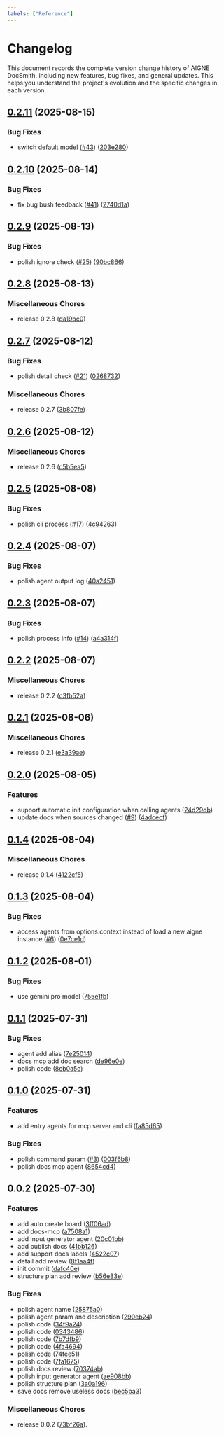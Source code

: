 ```yaml
---
labels: ["Reference"]
---
```


# Changelog

This document records the complete version change history of AIGNE DocSmith, including new features, bug fixes, and general updates. This helps you understand the project's evolution and the specific changes in each version.

## [0.2.11](https://github.com/AIGNE-io/aigne-doc-smith/compare/v0.2.10...v0.2.11) (2025-08-15)


### Bug Fixes

* switch default model ([#43](https://github.com/AIGNE-io/aigne-doc-smith/issues/43)) ([203e280](https://github.com/AIGNE-io/aigne-doc-smith/commit/203e280b07d3856445b1877469ed4198db56f6f3))

## [0.2.10](https://github.com/AIGNE-io/aigne-doc-smith/compare/v0.2.9...v0.2.10) (2025-08-14)


### Bug Fixes

* fix bug bush feedback ([#41](https://github.com/AIGNE-io/aigne-doc-smith/issues/41)) ([2740d1a](https://github.com/AIGNE-io/aigne-doc-smith/commit/2740d1abef70ea36780b030917a6d54f74df4327))

## [0.2.9](https://github.com/AIGNE-io/aigne-doc-smith/compare/v0.2.8...v0.2.9) (2025-08-13)


### Bug Fixes

* polish ignore check ([#25](https://github.com/AIGNE-io/aigne-doc-smith/issues/25)) ([90bc866](https://github.com/AIGNE-io/aigne-doc-smith/commit/90bc866513fef7b47047b1016e07bf38881c101c))

## [0.2.8](https://github.com/AIGNE-io/aigne-doc-smith/compare/v0.2.7...v0.2.8) (2025-08-13)


### Miscellaneous Chores

* release 0.2.8 ([da19bc0](https://github.com/AIGNE-io/aigne-doc-smith/commit/da19bc0b2c6c4e5fddaff84b4fa85c9d495b3ba0))

## [0.2.7](https://github.com/AIGNE-io/aigne-doc-smith/compare/v0.2.6...v0.2.7) (2025-08-12)


### Bug Fixes

* polish detail check ([#21](https://github.com/AIGNE-io/aigne-doc-smith/issues/21)) ([0268732](https://github.com/AIGNE-io/aigne-doc-smith/commit/02687329c3507b73f9cbf1aa2ff1b87921452516))


### Miscellaneous Chores

* release 0.2.7 ([3b807fe](https://github.com/AIGNE-io/aigne-doc-smith/commit/3b807fed833a5160931747bce37aac00cf11d9ac))

## [0.2.6](https://github.com/AIGNE-io/aigne-doc-smith/compare/v0.2.5...v0.2.6) (2025-08-12)


### Miscellaneous Chores

* release 0.2.6 ([c5b5ea5](https://github.com/AIGNE-io/aigne-doc-smith/commit/c5b5ea5c404d44f3b0d420f0b57e4ae64ae5d624))

## [0.2.5](https://github.com/AIGNE-io/aigne-doc-smith/compare/v0.2.4...v0.2.5) (2025-08-08)


### Bug Fixes

* polish cli process ([#17](https://github.com/AIGNE-io/aigne-doc-smith/issues/17)) ([4c94263](https://github.com/AIGNE-io/aigne-doc-smith/commit/4c9426378dff9ca3270bd0e455aa6fb1045f6abb))

## [0.2.4](https://github.com/AIGNE-io/aigne-doc-smith/compare/v0.2.3...v0.2.4) (2025-08-07)


### Bug Fixes

* polish agent output log ([40a2451](https://github.com/AIGNE-io/aigne-doc-smith/commit/40a245122ce4d8747e5b5dbe88be6986047c38ae))

## [0.2.3](https://github.com/AIGNE-io/aigne-doc-smith/compare/v0.2.2...v0.2.3) (2025-08-07)


### Bug Fixes

* polish process info ([#14](https://github.com/AIGNE-io/aigne-doc-smith/issues/14)) ([a4a314f](https://github.com/AIGNE-io/aigne-doc-smith/commit/a4a314f65af25f6012726b782f30895ce4124f52))

## [0.2.2](https://github.com/AIGNE-io/aigne-doc-smith/compare/v0.2.1...v0.2.2) (2025-08-07)


### Miscellaneous Chores

* release 0.2.2 ([c3fb52a](https://github.com/AIGNE-io/aigne-doc-smith/commit/c3fb52a78b95676e1c13361b30ebec2914a89fa8))

## [0.2.1](https://github.com/AIGNE-io/aigne-doc-smith/compare/v0.2.0...v0.2.1) (2025-08-06)


### Miscellaneous Chores

* release 0.2.1 ([e3a39ae](https://github.com/AIGNE-io/aigne-doc-smith/commit/e3a39aedcee129deae424e96942f9798b9191663))

## [0.2.0](https://github.com/AIGNE-io/aigne-doc-smith/compare/v0.1.4...v0.2.0) (2025-08-05)


### Features

* support automatic init configuration when calling agents ([24d29db](https://github.com/AIGNE-io/aigne-doc-smith/commit/24d29db4dd86709750aa22ff649e7dacc4124126))
* update docs when sources changed ([#9](https://github.com/AIGNE-io/aigne-doc-smith/issues/9)) ([4adcecf](https://github.com/AIGNE-io/aigne-doc-smith/commit/4adcecfb32e72c9e88d0b0bd8ce0a91022847ca7))

## [0.1.4](https://github.com/AIGNE-io/aigne-doc-smith/compare/v0.1.3...v0.1.4) (2025-08-04)


### Miscellaneous Chores

* release 0.1.4 ([4122cf5](https://github.com/AIGNE-io/aigne-doc-smith/commit/4122cf5cc0285bef2b96803f393e744121d22acf))

## [0.1.3](https://github.com/AIGNE-io/aigne-doc-smith/compare/v0.1.2...v0.1.3) (2025-08-04)


### Bug Fixes

* access agents from options.context instead of load a new aigne instance ([#6](https://github.com/AIGNE-io/aigne-doc-smith/issues/6)) ([0e7ce1d](https://github.com/AIGNE-io/aigne-doc-smith/commit/0e7ce1d3889aab435b029a511cb7ebdbb213ab8a))

## [0.1.2](https://github.com/AIGNE-io/aigne-doc-smith/compare/v0.1.1...v0.1.2) (2025-08-01)


### Bug Fixes

* use gemini pro model ([755e1fb](https://github.com/AIGNE-io/aigne-doc-smith/commit/755e1fba377f999106a7d39c734a6f72f047379e))

## [0.1.1](https://github.com/AIGNE-io/aigne-doc-smith/compare/v0.1.0...v0.1.1) (2025-07-31)


### Bug Fixes

* agent add alias ([7e25014](https://github.com/AIGNE-io/aigne-doc-smith/commit/7e250147309849fe0f4cc554077134d2e443d344))
* docs mcp add doc search ([de96e0e](https://github.com/AIGNE-io/aigne-doc-smith/commit/de96e0e08455831dc6918d5fbc59d38b6a921373))
* polish code ([8cb0a5c](https://github.com/AIGNE-io/aigne-doc-smith/commit/8cb0a5ce67cf009c672b2fb1aa9b89ef6d965a86))

## [0.1.0](https://github.com/AIGNE-io/aigne-doc-smith/compare/v0.0.2...v0.1.0) (2025-07-31)


### Features

* add entry agents for mcp server and cli ([fa85d65](https://github.com/AIGNE-io/aigne-doc-smith/commit/fa85d651e8dc723e2b97150fc2258b115c6c5bb0))


### Bug Fixes

* polish command param ([#3](https://github.com/AIGNE-io/aigne-doc-smith/issues/3)) ([003f6b8](https://github.com/AIGNE-io/aigne-doc-smith/commit/003f6b8ae2c9e1af55ba1841458fa8567a0eb2f0))
* polish docs mcp agent ([8654cd4](https://github.com/AIGNE-io/aigne-doc-smith/commit/8654cd4ea38034f3af0244f56b27acf66ba704e1))

## 0.0.2 (2025-07-30)


### Features

* add auto create board ([3ff06ad](https://github.com/AIGNE-io/aigne-doc-smith/commit/3ff06ad0241e208b09bcf828c52c2c5051c67ef8))
* add docs-mcp ([a7508a1](https://github.com/AIGNE-io/aigne-doc-smith/commit/a7508a13abb2222968b1bc9c14948427af509f97))
* add input generator agent ([20c01bb](https://github.com/AIGNE-io/aigne-doc-smith/commit/20c01bbca6d6f9414695071fc907bd7cf43d7f62))
* add publish docs ([41bb126](https://github.com/AIGNE-io/aigne-doc-smith/commit/41bb126caeb1c3c242c7a2be27abb114aeab9953))
* add support docs labels ([4522c07](https://github.com/AIGNE-io/aigne-doc-smith/commit/4522c07b1ceb05664a1f5b5fb4df06feee536eba))
* detail add review ([8f1aa4f](https://github.com/AIGNE-io/aigne-doc-smith/commit/8f1aa4f22e2d2e590d7aa37288c2e1ee7ea48f07))
* init commit ([dafc40e](https://github.com/AIGNE-io/aigne-doc-smith/commit/dafc40e94f3c407e50b2c46ecb46237f23a15cf7))
* structure plan add review ([b56e83e](https://github.com/AIGNE-io/aigne-doc-smith/commit/b56e83e558f509302b422205f30e9b2adb42d452))


### Bug Fixes

* polish agent name ([25875a0](https://github.com/AIGNE-io/aigne-doc-smith/commit/25875a0688ebbca71f6c25bf4bd5246361f3dd2d))
* polish agent param and description ([290eb24](https://github.com/AIGNE-io/aigne-doc-smith/commit/290eb240ce986b0f1f406bf42824ce1235df11e5))
* polish code ([34f9a24](https://github.com/AIGNE-io/aigne-doc-smith/commit/34f9a24fc3748b4177cad2b5330fe6b3ccd99175))
* polish code ([0343486](https://github.com/AIGNE-io/aigne-doc-smith/commit/0343486aa086bbe2ced8de849de6a4a42567719c))
* polish code ([7b7dfb9](https://github.com/AIGNE-io/aigne-doc-smith/commit/7b7dfb925b3aa55956ef7a99ededc749fb6a42d7))
* polish code ([4fa4694](https://github.com/AIGNE-io/aigne-doc-smith/commit/4fa4694dbbd5880d501883a7cf3c0d3494509fb4))
* polish code ([74fee51](https://github.com/AIGNE-io/aigne-doc-smith/commit/74fee51ad6337af8811a35f2a4334b67ec109439))
* polish code ([7fa1675](https://github.com/AIGNE-io/aigne-doc-smith/commit/7fa1675b2cab6144d1fb9d4388130209c6cfa0bc))
* polish docs review ([70374ab](https://github.com/AIGNE-io/aigne-doc-smith/commit/70374abed74946eafa7b0f87331c2e496fa61592))
* polish input generator agent ([ae908bb](https://github.com/AIGNE-io/aigne-doc-smith/commit/ae908bbc0cb98b9b196e8b08f23149e5693e0abe))
* polish structure plan ([3a0a196](https://github.com/AIGNE-io/aigne-doc-smith/commit/3a0a196a97196ba445c4709d3466ff355917ac53))
* save docs remove useless docs ([bec5ba3](https://github.com/AIGNE-io/aigne-doc-smith/commit/bec5ba3afd462c990a0aa813bbe38ce9a61363ee))


### Miscellaneous Chores

* release 0.0.2 ([73bf26a](https://github.com/AIGNE-io/aigne-doc-smith/commit/73bf26a5c55fa4726d866cff64bd48d1ca37a3b3)).